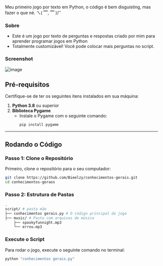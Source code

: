 Meu primeiro jogo por texto em Python, o código é bem disguisting, mas fazer o que né. ㄟ( ▔, ▔ )ㄏ

### Sobre
- Este é um jogo por texto de perguntas e respostas criado por mim para aprender programar jogos em Python
- Totalmente customizável! Você pode colocar mais perguntas no script.
  
### Screenshot
![image](https://github.com/user-attachments/assets/97183bab-8500-4077-bce6-444ba429e8d8)

## **Pré-requisitos**
Certifique-se de ter os seguintes itens instalados em sua máquina:
1. **Python 3.8** ou superior
2. **Biblioteca Pygame**
   - Instale o Pygame com o seguinte comando:
     ```bash
     pip install pygame
     ```

---

## **Rodando o Código**

### Passo 1: Clone o Repositório
Primeiro, clone o repositório para o seu computador:
```bash
git clone https://github.com/Bieelzy/conhecimentos-gerais.git
cd conhecimentos-geraos
```
### Passo 2: Estrutura de Pastas
  ```bash
  .
  script/ # pasta mãe
  ├── conhecimentos gerais.py # O código principal do jogo
  ├── music/ # Pasta com arquivos de música
      ├── spookyfunnight.mp3
      └── errou.mp3
  ```
### Execute o Script
Para rodar o jogo, execute o seguinte comando no terminal:
  ```bash
  python "conhecimentos gerais.py"
  ```
